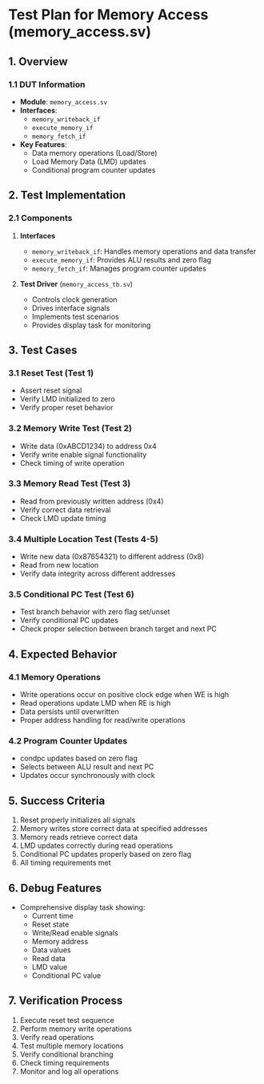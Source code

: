 # Test Plan for Memory Access (memory_access.sv)

## 1. Overview
### 1.1 DUT Information
- **Module**: `memory_access.sv`
- **Interfaces**: 
  - `memory_writeback_if`
  - `execute_memory_if`
  - `memory_fetch_if`
- **Key Features**:
  - Data memory operations (Load/Store)
  - Load Memory Data (LMD) updates
  - Conditional program counter updates

## 2. Test Implementation
### 2.1 Components
1. **Interfaces**
   - `memory_writeback_if`: Handles memory operations and data transfer
   - `execute_memory_if`: Provides ALU results and zero flag
   - `memory_fetch_if`: Manages program counter updates

2. **Test Driver** (`memory_access_tb.sv`)
   - Controls clock generation
   - Drives interface signals
   - Implements test scenarios
   - Provides display task for monitoring

## 3. Test Cases
### 3.1 Reset Test (Test 1)
- Assert reset signal
- Verify LMD initialized to zero
- Verify proper reset behavior

### 3.2 Memory Write Test (Test 2)
- Write data (0xABCD1234) to address 0x4
- Verify write enable signal functionality
- Check timing of write operation

### 3.3 Memory Read Test (Test 3)
- Read from previously written address (0x4)
- Verify correct data retrieval
- Check LMD update timing

### 3.4 Multiple Location Test (Tests 4-5)
- Write new data (0x87654321) to different address (0x8)
- Read from new location
- Verify data integrity across different addresses

### 3.5 Conditional PC Test (Test 6)
- Test branch behavior with zero flag set/unset
- Verify conditional PC updates
- Check proper selection between branch target and next PC

## 4. Expected Behavior
### 4.1 Memory Operations
- Write operations occur on positive clock edge when WE is high
- Read operations update LMD when RE is high
- Data persists until overwritten
- Proper address handling for read/write operations

### 4.2 Program Counter Updates
- condpc updates based on zero flag
- Selects between ALU result and next PC
- Updates occur synchronously with clock

## 5. Success Criteria
1. Reset properly initializes all signals
2. Memory writes store correct data at specified addresses
3. Memory reads retrieve correct data
4. LMD updates correctly during read operations
5. Conditional PC updates properly based on zero flag
6. All timing requirements met

## 6. Debug Features
- Comprehensive display task showing:
  - Current time
  - Reset state
  - Write/Read enable signals
  - Memory address
  - Data values
  - Read data
  - LMD value
  - Conditional PC value

## 7. Verification Process
1. Execute reset test sequence
2. Perform memory write operations
3. Verify read operations
4. Test multiple memory locations
5. Verify conditional branching
6. Check timing requirements
7. Monitor and log all operations
